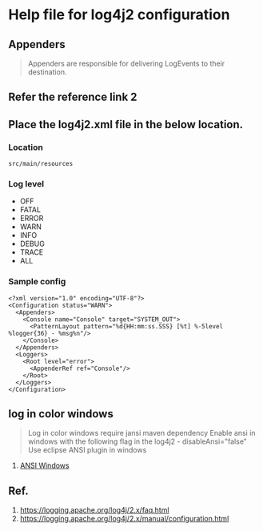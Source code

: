 # Help file for log4j2 configuration
## Appenders
> Appenders are responsible for delivering LogEvents to their destination. 
## Refer the reference link 2
## Place the log4j2.xml file in the below location.
### Location
```
src/main/resources
```
### Log level
* OFF
* FATAL
* ERROR
* WARN
* INFO
* DEBUG
* TRACE
* ALL
### Sample config
```
<?xml version="1.0" encoding="UTF-8"?>
<Configuration status="WARN">
  <Appenders>
    <Console name="Console" target="SYSTEM_OUT">
      <PatternLayout pattern="%d{HH:mm:ss.SSS} [%t] %-5level %logger{36} - %msg%n"/>
    </Console>
  </Appenders>
  <Loggers>
    <Root level="error">
      <AppenderRef ref="Console"/>
    </Root>
  </Loggers>
</Configuration>
```
## log in color windows
> Log in color windows require jansi maven dependency
> Enable ansi in windows with the following flag in the log4j2 - disableAnsi="false"
> Use eclipse ANSI plugin in windows
1. [ANSI Windows](https://stackoverflow.com/questions/28604171/how-to-print-logs-in-color-using-log4j2-highlight-pattern/42554705#42554705)
## Ref.
1. https://logging.apache.org/log4j/2.x/faq.html
1. https://logging.apache.org/log4j/2.x/manual/configuration.html
